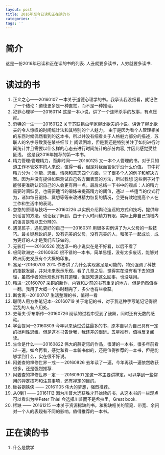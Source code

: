 ```yaml
---
layout: post
title: 2016年至今已读和正在读的书
categories: ''
tags: ''
---
```

# 简介
这是一份2016年已读和正在读的书的列表. 人丑就要多读书，人穷就要多读书.

<!--more-->

# 读过的书

1. 正义之心——20160107 一本关于道德心理学的书。我承认我没细看，就记住了一个结论：道德更多是一种直觉，而不是一种推理。
2. 犯罪心理学——20160114 这是一本小说，讲了一个连环杀手的故事，有点压抑。
3. 奇特的一生——20160122 关于苏联昆虫学家柳比歇夫的小说。讲诉了柳比歇夫的令人惊叹的时间统计法和其特别的个人魅力。
由于是因为看个人管理相关的东西时候偶然看到的这本书，所以并没有细看关于人格魅力部分的描述，苏联人的名字导致我在某些细节上
阅读困难，但是我还是特别关注了如何进行时间统计并且需要以什么样的心态去进行时间统计的部分内容, 并因此感觉受益匪浅。
这是我2016年推荐的第一本书。
4. 精力管理:管理精力，而非时间——20160125 又一本个人管理的书。对于只知道工作不管效率的人来说，值得一看，但是对我而言似乎没什么价值。
书中将精力分为：体能、思维、情感和意志四个方面，举了很多个人的例子和解决方案。因为并没有提供如果测试自己各方面表现的方法，所以我想
这些例子对于能够更准确认识自己的人会更有用一点。最后总结一下书中的观点：人的精力需要时间恢复，也需要适当的锻炼来提高精力的阈值，通过
一些适当的仪式行为，诸如每日锻炼、冥想等等来改进精力恢复的情况，会更有效地提高个人在工作和生活中的表现。
5. 忽悠的原理与技巧——20160226 以实例介绍舆论造谣的方式和技巧，提供辨别谣言的方法。也让我了解到，由于个人时间精力有限，实际上非自己领域内的谣言是难以去分辨的。
6. 遇见孩子，遇见更好的自己——20160311 用很多实例讲了为人父母的一些技巧。最关键想说的是，没有完美的父母，没有完美的人，和孩子一起成长，成为更好的人才是我们应该做的。
7. 无影灯——20160526 渡边淳一的小说实在是不好看，以后不看了
8. 极简欧洲史--20160630 很不错的一本书，简单易懂，没有太多废话，能够对欧洲历史发展有个大概的印象。
9. 富足--20160703 20% 作者讲了为什么实现富足是可能的，特别强调了科技的指数发展，并对未来表示乐观。看了几章之后，觉得实在没有看下去的道理，虽然作者的乐观也许有其道理，但是知道这么回事，也没啥用。
10. 精进--20160707 采铜的新作，内容和之前的书有重复的地方，但是仍然值得一翻。我用了大概一个小时翻完了，多少也有些收获。
11. 断舍离--20160707 生活整理的书，值得一看
12. 聪明人用方格笔记本--20160719 关于笔记的书，对于我这种手写笔记记得很混乱的人有点用处。
13. 史蒂夫·乔布斯传--20160726 阅读的过程中受到了鼓舞，同时还有无数的感动。
14. 学会提问--20160809 今年以来读过受益最多的书，原本自以为自己具有一定的批判性思维，但是这本书告诉我，我还差的很远。五星推荐，值得反复阅读。
15. 生命是什么——20160822 伟大的薛定谔的作品，很薄的一本书，很多年前看过一遍，如今再看，感觉和看一本新书似的，还是值得推荐的一本书，但是能够学到什么，实在很不好说。
16. 阿姜查的禅修世界－戒－－20160826 去年读了一遍，今年再读一遍依然收获很多，还是强烈推荐.
17. 阿姜查的禅修世界－定－－20160901 定这一本主要讲禅定。可以学到一些常用的禅定技巧和注意事项，还有禅定的目的。
18. 硅谷钢铁侠 —— 20161105 伟大的梦想，强烈推荐。
19. 从0到1 —— 20161112 因为川普大选获胜才开始读的书，从这本书的一些观点可以看出为啥Peter Thiel 会选择川普而不是希拉里，Great book.
20. 稀缺 —— 20161215 一本关于资源稀缺的书，和稀缺相关的管窥、带宽、余闲对一个人的表现有不同的影响。值得推荐的一本书。

# 正在读的书
1. 什么是数学